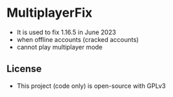 # MultiplayerFix
- It is used to fix 1.16.5 in June 2023
- when offline accounts (cracked accounts)
- cannot play multiplayer mode

## License
- This project (code only) is open-source with GPLv3